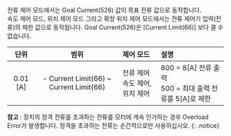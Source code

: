 전류 제어 모드에서는 Goal Current(526) 값이 목표 전류 값으로 동작합니다.  
속도 제어 모드, 위치 제어 모드 그리고 확장 위치 제어 모드에서는 전류 제어기 입력(전류)의 제한 값으로 동작됩니다. Goal Current(526)은 [Current Limit(66)] 보다 클 수 없습니다. 

| 단위        | 범위                                        |  제어  모드                         |               설명                  |
|:-----------:|:------------------------------------------:| :-----------------------------------|:-------------------------------------|
| 0.01 [A]   | - Current Limit(66) ~ Current Limit(66)     | 전류 제어<br />속도 제어,위치 제어    |  800 = 8[A] 전류 출력<br />500 = 최대 출력 전류를 5[A]로 제한 |

**참고** : 장치의 정격 전류를 초과하는 전류를 모터에 계속 인가하는 경우 Overload Error가 발생합니다. 정격을 초과하는 전류는 순간적으로만 사용하십시오.
{: .notice}